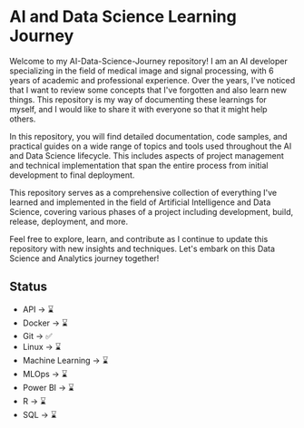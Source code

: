 # AI and Data Science Learning Journey

Welcome to my AI-Data-Science-Journey repository! I am an AI developer specializing in the field of medical image and signal processing, with 6 years of academic and professional experience. Over the years, I've noticed that I want to review some concepts that I've forgotten and also learn new things. This repository is my way of documenting these learnings for myself, and I would like to share it with everyone so that it might help others.

In this repository, you will find detailed documentation, code samples, and practical guides on a wide range of topics and tools used throughout the AI and Data Science lifecycle. This includes aspects of project management and technical implementation that span the entire process from initial development to final deployment.

This repository serves as a comprehensive collection of everything I've learned and implemented in the field of Artificial Intelligence and Data Science, covering various phases of a project including development, build, release, deployment, and more.

Feel free to explore, learn, and contribute as I continue to update this repository with new insights and techniques. Let's embark on this Data Science and Analytics journey together!


## Status

* API -> ⌛
* Docker -> ⌛
* Git -> ✅
* Linux -> ⌛
* Machine Learning -> ⌛
* MLOps -> ⌛
* Power BI -> ⌛
* R -> ⌛
* SQL -> ⌛